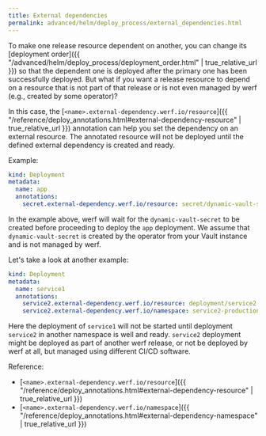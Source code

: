 ```yaml
---
title: External dependencies
permalink: advanced/helm/deploy_process/external_dependencies.html
---
```


To make one release resource dependent on another, you can change its [deployment order]({{ "/advanced/helm/deploy_process/deployment_order.html" | true_relative_url }}) so that the dependent one is deployed after the primary one has been successfully deployed. But what if you want a release resource to depend on a resource that is not part of that release or is not even managed by werf (e.g., created by some operator)?

In this case, the [`<name>.external-dependency.werf.io/resource`]({{ "/reference/deploy_annotations.html#external-dependency-resource" | true_relative_url }}) annotation can help you set the dependency on an external resource. The annotated resource will not be deployed until the defined external dependency is created and ready.

Example:
```yaml
kind: Deployment
metadata:
  name: app
  annotations:
    secret.external-dependency.werf.io/resource: secret/dynamic-vault-secret
```

In the example above, werf will wait for the `dynamic-vault-secret` to be created before proceeding to deploy the `app` deployment. We assume that `dynamic-vault-secret` is created by the operator from your Vault instance and is not managed by werf.

Let's take a look at another example:
```yaml
kind: Deployment
metadata:
  name: service1
  annotations:
    service2.external-dependency.werf.io/resource: deployment/service2
    service2.external-dependency.werf.io/namespace: service2-production
```

Here the deployment of `service1` will not be started until deployment `service2` in another namespace is well and ready. `service2` deployment might be deployed as part of another werf release, or not be deployed by werf at all, but managed using different CI/CD software.

Reference:
* [`<name>.external-dependency.werf.io/resource`]({{ "/reference/deploy_annotations.html#external-dependency-resource" | true_relative_url }})
* [`<name>.external-dependency.werf.io/namespace`]({{ "/reference/deploy_annotations.html#external-dependency-namespace" | true_relative_url }})
